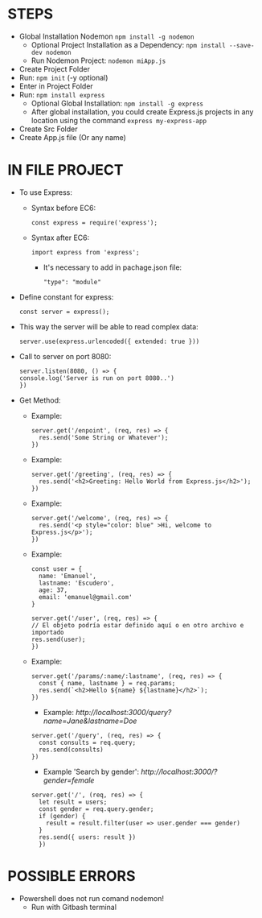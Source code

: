 # STEPS

* Global Installation Nodemon `npm install -g nodemon`
    - Optional Project Installation as a Dependency: `npm install --save-dev nodemon`
    - Run Nodemon Project: `nodemon miApp.js`
* Create Project Folder
* Run: `npm init` (-y optional)
* Enter in Project Folder
* Run: `npm install express`
    - Optional Global Installation: `npm install -g express`
    - After global installation, you could create Express.js projects in any location using the command `express my-express-app`
* Create Src Folder
* Create App.js file (Or any name)



# IN FILE PROJECT

* To use Express:
    - Syntax before EC6: 
      ```
      const express = require('express');
      ```
    - Syntax after EC6: 
      ```
      import express from 'express';
      ```
      - It's necessary to add in pachage.json file: 
        ```
        "type": "module"
        ``` 
  
* Define constant for express: 
  ```
  const server = express();
  ```

* This way the server will be able to read complex data:
  ```
  server.use(express.urlencoded({ extended: true }))
  ```

* Call to server on port 8080:
  ```
  server.listen(8080, () => {
  console.log('Server is run on port 8080..')
  })
  ```  


* Get Method:
    - Example: 
      ```
      server.get('/enpoint', (req, res) => {
        res.send('Some String or Whatever');
      })
      ```
    
    - Example: 
      ```
      server.get('/greeting', (req, res) => {
        res.send('<h2>Greeting: Hello World from Express.js</h2>');
      })
      ```

    - Example: 
      ```
      server.get('/welcome', (req, res) => {
        res.send('<p style="color: blue" >Hi, welcome to Express.js</p>');
      })
      ```

    - Example:
      ```
      const user = {
        name: 'Emanuel',
        lastname: 'Escudero',
        age: 37,
        email: 'emanuel@gmail.com'
      }

      server.get('/user', (req, res) => {
      // El objeto podría estar definido aquí o en otro archivo e importado
      res.send(user);
      })
      ```

    - Example: 
      ```
      server.get('/params/:name/:lastname', (req, res) => {
        const { name, lastname } = req.params;
        res.send(`<h2>Hello ${name} ${lastname}</h2>`);
      })
      ```

      - Example: _http://localhost:3000/query?name=Jane&lastname=Doe_
      ```
      server.get('/query', (req, res) => {
        const consults = req.query;
        res.send(consults)
      })
      ```

      - Example 'Search by gender': _http://localhost:3000/?gender=female_
      ```
      server.get('/', (req, res) => {
        let result = users;
        const gender = req.query.gender;
        if (gender) {
          result = result.filter(user => user.gender === gender)
        }
        res.send({ users: result })
        })
      ```





# POSSIBLE ERRORS
* Powershell does not run comand nodemon!
    - Run with Gitbash terminal

